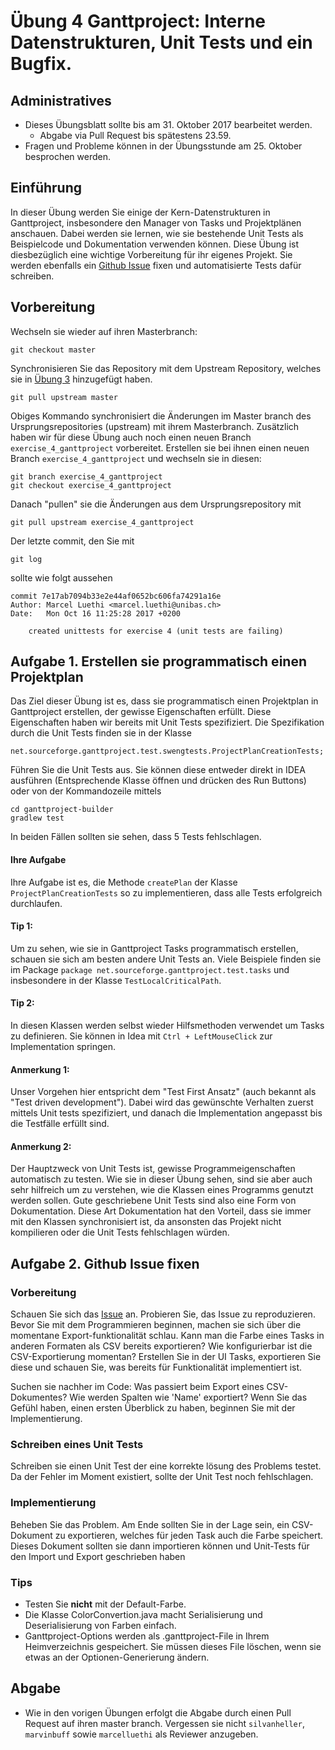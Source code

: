 # &Uuml;bung 4 Ganttproject: Interne Datenstrukturen, Unit Tests und ein Bugfix.  

## Administratives

* Dieses &Uuml;bungsblatt sollte bis am 31. Oktober 2017 bearbeitet werden. 
    * Abgabe via Pull Request bis sp&auml;testens 23.59.
* Fragen und Probleme k&ouml;nnen in der  &Uuml;bungsstunde am 25. Oktober besprochen werden.   


## Einf&uuml;hrung
In dieser &Uuml;bung werden Sie einige der Kern-Datenstrukturen in Ganttproject, insbesondere den Manager von Tasks und Projektpl&auml;nen anschauen. Dabei werden sie lernen, wie sie bestehende Unit Tests als Beispielcode und Dokumentation verwenden k&ouml;nnen. Diese &Uuml;bung ist diesbez&uuml;glich eine wichtige Vorbereitung f&uuml;r ihr eigenes Projekt. Sie werden ebenfalls ein [Github Issue](https://github.com/bardsoftware/ganttproject/issues/1382) fixen und automatisierte Tests dafür schreiben.

## Vorbereitung

Wechseln sie wieder auf ihren Masterbranch:
```
git checkout master
```

Synchronisieren Sie das Repository mit dem Upstream Repository, welches sie in [&Uuml;bung 3](https://unibas-sweng.github.io/software-engineering/exercises/03-gant-travis-codereading.html) hinzugef&uuml;gt haben. 
```
git pull upstream master
```
Obiges Kommando synchronisiert die &Auml;nderungen im Master branch des Ursprungsrepositories (upstream) mit ihrem Masterbranch.
Zus&auml;tzlich haben wir f&uuml;r diese &Uuml;bung auch noch einen neuen Branch ```exercise_4_ganttproject``` vorbereitet. 
Erstellen sie bei ihnen einen neuen Branch ```exercise_4_ganttproject``` und wechseln sie in diesen:
```
git branch exercise_4_ganttproject
git checkout exercise_4_ganttproject
```
Danach "pullen" sie die &Auml;nderungen aus dem Ursprungsrepository mit
```
git pull upstream exercise_4_ganttproject
```
Der letzte commit, den Sie mit
```
git log
```
sollte wie folgt aussehen
```
commit 7e17ab7094b33e2e44af0652bc606fa74291a16e
Author: Marcel Luethi <marcel.luethi@unibas.ch>
Date:   Mon Oct 16 11:25:28 2017 +0200

    created unittests for exercise 4 (unit tests are failing)

```


## Aufgabe 1. Erstellen sie programmatisch einen Projektplan

Das Ziel dieser &Uuml;bung ist es, dass sie programmatisch einen Projektplan in Ganttproject erstellen, der gewisse Eigenschaften erf&uuml;llt. Diese Eigenschaften haben wir bereits mit Unit Tests spezifiziert. 
Die Spezifikation durch die Unit Tests finden sie in der Klasse
```
net.sourceforge.ganttproject.test.swengtests.ProjectPlanCreationTests;
```

F&uuml;hren Sie die Unit Tests aus. Sie k&ouml;nnen diese entweder direkt in IDEA ausf&uuml;hren (Entsprechende Klasse &ouml;ffnen und dr&uuml;cken des Run Buttons) oder von der Kommandozeile mittels
```
cd ganttproject-builder
gradlew test
```

In beiden F&auml;llen sollten sie sehen, dass 5 Tests fehlschlagen. 

#### Ihre Aufgabe
Ihre Aufgabe ist es, die Methode ```createPlan``` der Klasse ```ProjectPlanCreationTests``` so zu implementieren, 
dass alle Tests erfolgreich durchlaufen. 

#### Tip 1: 
Um zu sehen, wie sie in Ganttproject Tasks programmatisch erstellen, schauen sie sich am besten andere Unit Tests an. Viele Beispiele finden sie im Package
```package net.sourceforge.ganttproject.test.tasks``` und insbesondere in der Klasse ```TestLocalCriticalPath```.

#### Tip 2: 
In diesen Klassen werden selbst wieder Hilfsmethoden verwendet um Tasks zu definieren. Sie k&ouml;nnen in Idea mit ```Ctrl + LeftMouseClick``` zur Implementation springen.

#### Anmerkung 1: 
Unser Vorgehen hier entspricht dem "Test First Ansatz" (auch bekannt als "Test driven development"). Dabei wird das gew&uuml;nschte Verhalten zuerst mittels Unit tests spezifiziert, und danach die Implementation angepasst bis die Testf&auml;lle erf&uuml;llt sind.



#### Anmerkung 2:
Der Hauptzweck von Unit Tests ist, gewisse Programmeigenschaften automatisch zu testen. Wie sie in dieser
&Uuml;bung sehen, sind sie aber auch sehr hilfreich um zu verstehen, wie die Klassen eines Programms genutzt werden sollen. Gute geschriebene Unit Tests sind also eine Form von Dokumentation. Diese Art Dokumentation hat den Vorteil,
dass sie immer mit den Klassen synchronisiert ist, da ansonsten das Projekt nicht kompilieren oder die Unit Tests fehlschlagen w&uuml;rden.




## Aufgabe 2. Github Issue fixen
 
 
### Vorbereitung
Schauen Sie sich das [Issue](https://github.com/bardsoftware/ganttproject/issues/1382) an. 
Probieren Sie, das Issue zu reproduzieren. Bevor Sie mit dem Programmieren beginnen, machen sie sich über die momentane Export-funktionalität schlau. 
Kann man die Farbe eines Tasks in anderen Formaten als CSV bereits exportieren? Wie konfigurierbar ist die CSV-Exportierung momentan? Erstellen Sie in der UI Tasks, exportieren Sie diese und schauen Sie, was bereits f&uuml;r Funktionalit&auml;t implementiert ist.

Suchen sie nachher im Code: Was passiert beim Export eines CSV-Dokumentes? Wie werden Spalten wie 'Name' exportiert? Wenn Sie das Gef&uuml;hl haben, einen ersten &Uuml;berblick zu haben, beginnen Sie mit der Implementierung.

### Schreiben eines Unit Tests
Schreiben sie einen Unit Test der eine korrekte l&ouml;sung des Problems testet. Da der Fehler im Moment existiert, sollte der Unit Test noch fehlschlagen. 
 

### Implementierung
Beheben Sie das Problem. Am Ende sollten Sie in der Lage sein, ein CSV-Dokument zu exportieren, welches für jeden Task auch die Farbe speichert. Dieses Dokument sollten sie dann importieren können und Unit-Tests für den Import und Export geschrieben haben

### Tips
* Testen Sie __nicht__ mit der Default-Farbe.
* Die Klasse ColorConvertion.java macht Serialisierung und Deserialisierung von Farben einfach.
* Ganttproject-Options werden als .ganttproject-File in Ihrem Heimverzeichnis gespeichert. Sie müssen dieses File löschen, wenn sie etwas an der Optionen-Generierung &auml;ndern.

## Abgabe
* Wie in den vorigen &Uuml;bungen erfolgt die Abgabe durch einen Pull Request auf ihren master branch. Vergessen sie nicht ```silvanheller```, ```marvinbuff``` sowie ```marcelluethi``` als Reviewer anzugeben. 
